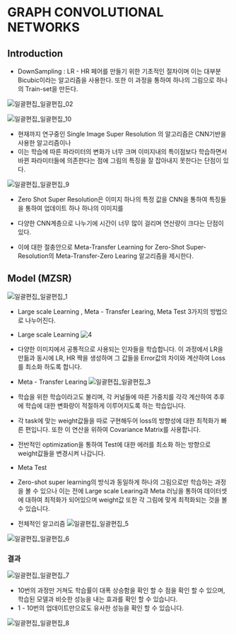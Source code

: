 # GRAPH CONVOLUTIONAL NETWORKS

## Introduction
- DownSampling : LR - HR 페어를 만들기 위한 기초적인 절차이며 이는 대부분 Bicubic이라는 알고리즘을 사용한다. 또한 이 과정을 통하여 하나의 그림으로 하나의 Train-set을 만든다.

![일괄편집_일괄편집_02](https://user-images.githubusercontent.com/69898343/158183039-da632746-aa7e-49d2-98bf-900d24447aa7.png)

![일괄편집_일괄편집_10](https://user-images.githubusercontent.com/69898343/158183058-5576e5fb-2313-4e18-bccb-7d5ebbaa3514.png)

- 현재까지 연구중인 Single Image Super Resolution 의 알고리즘은 CNN기반을 사용한 알고리즘이나 
- 이는 학습에 따른 파라미터의 변화가 너무 크며 이미지내의 특이점보다 학습하면서 바뀐 파라미터들에 의존한다는 점에 그림의 특징을 잘 잡아내지 못한다는 단점이 있다. 

![일괄편집_일괄편집_9](https://user-images.githubusercontent.com/69898343/158183107-221b4322-975b-4bfa-8b1d-d0fd58afca8f.png)

- Zero Shot Super Resolution은 이미지 하나의 특정 값을 CNN을 통하여 특징들을 통하여 업데이트 하나 하나의 이미지를 
- 다양한 CNN계층으로 나누기에 시간이 너무 많이 걸리며 연산량이 크다는 단점이 있다. 

- 이에 대한 절충안으로 Meta-Transfer Learning for Zero-Shot Super-Resolution의 Meta-Transfer-Zero Learing 알고리즘을 제시한다.

## Model (MZSR)
![일괄편집_일괄편집_1](https://user-images.githubusercontent.com/69898343/158183036-3f14dde5-c685-4fb3-99fb-dcbb57f5d7c1.png)

- Large scale Learning , Meta - Transfer Learing, Meta Test 3가지의 방법으로 나누어진다.

- Large scale Learning
![4](https://user-images.githubusercontent.com/69898343/158183477-0935a786-04e4-4865-95df-69001d9c89d3.png)
- 다양한 이미지에서 공통적으로 사용되는 인자들을 학습합니다. 이 과정에서 LR을 만듦과 동시에 LR, HR 짝을 생성하며 그 값들을 Error값의 차이와 계산하여 Loss를 최소화 하도록 합니다.

- Meta - Transfer Learing
![일괄편집_일괄편집_3](https://user-images.githubusercontent.com/69898343/158183062-3761ad15-90f8-4e7d-a4c9-cb9361ce50bb.png)

- 학습을 위한 학습이라고도 불리며, 각 커널들에 따른 가중치를 각각 계산하여 추후에 학습에 대한 변화량이 적절하게 이루어지도록 하는 학습입니다.
- 각 task에 맞는 weight값들을 따로 구현해두어 loss의 방향성에 대한 최적화가 빠른 편입니다. 또한 이 연산을 위하여 Covariance Matrix를 사용합니다.
- 전반적인 optimization을 통하여 Test에 대한 에러를 최소화 하는 방향으로 weight값들을 변경시켜 나갑니다.

- Meta Test
- Zero-shot super learning의 방식과 동일하게 하나의 그림으로만 학습하는 과정을 볼 수 있으나 이는 전에 Large scale Learing과 Meta 러닝을 통하여 데이터셋에 대하여 최적화가 되어있으며 weight값 또한 각 그림에 맞게 최적화되는 것을 볼 수 있습니다.

- 전체적인 알고리즘
![일괄편집_일괄편집_5](https://user-images.githubusercontent.com/69898343/158183074-f520a3ae-816c-4c90-ac2c-7025b6e4e60b.png)

![일괄편집_일괄편집_6](https://user-images.githubusercontent.com/69898343/158183081-1f3429b4-7e65-4cbd-adec-1d3cf8a8a58d.png)


### 결과
![일괄편집_일괄편집_7](https://user-images.githubusercontent.com/69898343/158183083-e83f1426-f4ab-425a-9ab7-b47b19bbdf0d.png)

- 10번의 과정만 거쳐도 학습률이 대폭 상승함을 확인 할 수 점을 확인 할 수 있으며, 학습된 모델과 비슷한 성능을 내는 효과를 확인 할 수 있습니다.
- 1 - 10번의 업데이트만으로도 유사한 성능을 확인 할 수 있습니다.

![일괄편집_일괄편집_8](https://user-images.githubusercontent.com/69898343/158183089-bf9152c9-8d8f-456c-a348-ad8c4515f163.png)

